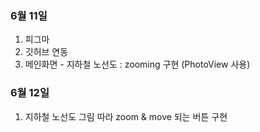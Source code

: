 ### 6월 11일
1. 피그마
2. 깃허브 연동
3. 메인화면 - 지하철 노선도 : zooming 구현 (PhotoView 사용)

### 6월 12일
1. 지하철 노선도 그림 따라 zoom & move 되는 버튼 구현